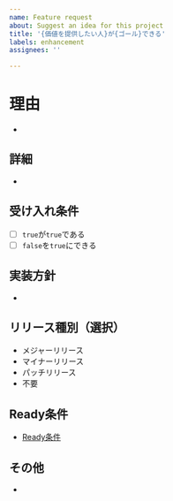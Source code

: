 ```yaml
---
name: Feature request
about: Suggest an idea for this project
title: '{価値を提供したい人}が{ゴール}できる'
labels: enhancement
assignees: ''

---
```


# 理由
- 
## 詳細
- 
## 受け入れ条件
- [ ] `true`が`true`である
- [ ] `false`を`true`にできる
## 実装方針
- 
## リリース種別（選択）
- メジャーリリース
- マイナーリリース
- パッチリリース
- 不要
## Ready条件
- [Ready条件](https://github.com/Snak0201/fpb-wwwsite/wiki/Issue%E3%81%AE%E3%82%B9%E3%83%86%E3%83%BC%E3%82%BF%E3%82%B9%E5%AE%9A%E7%BE%A9#ready%E6%9D%A1%E4%BB%B6)
## その他
- 
